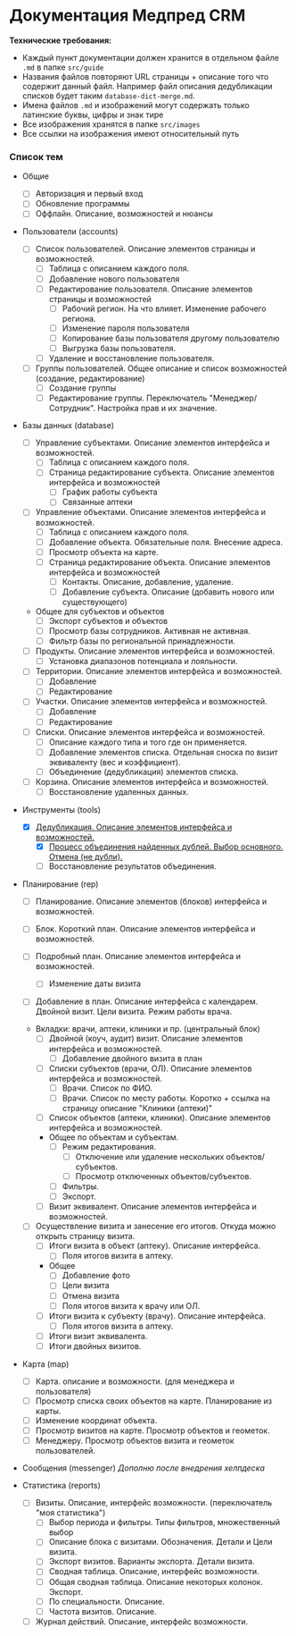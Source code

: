 # Документация Медпред CRM 

**Технические требования:**

- Каждый пункт документации должен хранится в отдельном файле `.md` в папке `src/guide`
- Названия файлов повторяют URL страницы + описание того что содержит данный файл. Например файл описания дедубликации списков будет таким `database-dict-merge.md`.
- Имена файлов `.md` и изображений могут содержать только латинские буквы, цифры и знак тире
- Все изображения хранятся в папке `src/images`
- Все ссылки на изображения имеют относительный путь

### Список тем

- Общие

  - [ ] Авторизация и первый вход
  - [ ] Обновление программы
  - [ ] Оффлайн. Описание, возможностей и нюансы

- Пользователи (accounts)

  - [ ] Список пользователей. Описание элементов страницы и возможностей.
    - [ ] Таблица с описанием каждого поля.
    - [ ] Добавление нового пользователя
    - [ ] Редактирование пользователя. Описание элементов страницы и возможностей
      - [ ] Рабочий регион. На что влияет. Изменение рабочего региона.
      - [ ] Изменение пароля пользователя
      - [ ] Копирование базы пользователя другому пользователю
      - [ ] Выгрузка базы пользователя.
    - [ ] Удаление и восстановление пользователя.
  - [ ] Группы пользователей. Общее описание и список возможностей (создание, редактирование)
    - [ ] Создание группы
    - [ ] Редактирование группы. Переключатель "Менеджер/Сотрудник". Настройка прав и их значение.

- Базы данных (database)
  - [ ] Управление субъектами. Описание элементов интерфейса и возможностей.
    - [ ] Таблица с описанием каждого поля.
    - [ ] Страница редактирование субъекта. Описание элементов интерфейса и возможностей
      - [ ] График работы субъекта
      - [ ] Связанные аптеки
  - [ ] Управление объектами. Описание элементов интерфейса и возможностей.
    - [ ] Таблица с описанием каждого поля.
    - [ ] Добавление объекта. Обязательные поля. Внесение адреса. 
    - [ ] Просмотр объекта на карте.
    - [ ] Страница редактирование объекта. Описание элементов интерфейса и возможностей
      - [ ] Контакты. Описание, добавление, удаление.
      - [ ] Добавление субъекта. Описание (добавить нового или существующего)
  - Общее для субъектов и объектов
    - [ ] Экспорт субъектов и объектов
    - [ ] Просмотр базы сотрудников. Активная не активная.
    - [ ] Фильтр базы по региональной принадлежности.
  - [ ] Продукты. Описание элементов интерфейса и возможностей.
    - [ ] Установка диапазонов потенциала и лояльности.
  - [ ] Территории. Описание элементов интерфейса и возможностей.
    - [ ] Добавление
    - [ ] Редактирование
  - [ ] Участки. Описание элементов интерфейса и возможностей.
    - [ ] Добавление
    - [ ] Редактирование
  - [ ] Списки. Описание элементов интерфейса и возможностей.
    - [ ] Описание каждого типа и того где он применяется.
    - [ ] Добавление элементов списка. Отдельная сноска по визит эквиваленту (вес и коэффициент).
    - [ ] Объединение (дедубликация) элементов списка.
  - [ ] Корзина. Описание элементов интерфейса и возможностей.
    - [ ] Восстановление удаленных данных.

- Инструменты (tools)
  - [x] [Дедубликация. Описание элементов интерфейса и возможностей.](src/guide/tools-deduplication.md)
    - [x] [Процесс объединения найденных дублей. Выбор основного. Отмена (не дубли).](src/guide/tools-deduplication-merge.md)
    - [ ] Восстановление результатов объединения.

- Планирование (rep)
  - [ ] Планирование. Описание элементов (блоков) интерфейса и возможностей.

  - [ ] Блок. Короткий план. Описание элементов интерфейса и возможностей.

  - [ ] Подробный план. Описание элементов интерфейса и возможностей.

    - [ ] Изменение даты визита

  - [ ] Добавление в план. Описание интерфейса с календарем. Двойной визит. Цели визита. Режим работы врача.

  - Вкладки: врачи, аптеки, клиники и пр. (центральный блок)
    - [ ] Двойной (коуч, аудит) визит. Описание элементов интерфейса и возможностей.
      - [ ] Добавление двойного визита в план
    - [ ] Списки субъектов (врачи, ОЛ). Описание элементов интерфейса и возможностей.
      - [ ] Врачи. Список по ФИО.
      - [ ] Врачи. Список по месту работы. Коротко + ссылка на страницу описание "Клиники (аптеки)"

    - [ ] Список объектов (аптеки, клиники). Описание элементов интерфейса и возможностей.
    - Общее по объектам и субъектам. 
      - [ ] Режим редактирования.
        - [ ] Отключение или удаление нескольких объектов/субъектов.
        - [ ] Просмотр отключенных объектов/субъектов.
      - [ ] Фильтры.
      - [ ] Экспорт.
    - [ ] Визит эквивалент. Описание элементов интерфейса и возможностей.

  - [ ] Осуществление визита и занесение его итогов. Откуда можно открыть страницу визита.
    - [ ] Итоги визита в объект (аптеку). Описание интерфейса.
      - [ ] Поля итогов визита в аптеку.
    - Общее
      - [ ] Добавление фото
      - [ ] Цели визита
      - [ ] Отмена визита
      - [ ] Поля итогов визита к врачу или ОЛ.
    - [ ] Итоги визита к субъекту (врачу). Описание интерфейса.
      - [ ] Поля итогов визита в аптеку.
    - [ ] Итоги визит эквивалента.
    - [ ] Итоги двойных визитов.

- Карта (map)

  - [ ] Карта. описание и возможности. (для менеджера и пользователя)
  - [ ] Просмотр списка своих объектов на карте. Планирование из карты.
  - [ ] Изменение координат объекта.
  - [ ] Просмотр визитов на карте.  Просмотр объектов и геометок.
  - [ ] Менеджеру. Просмотр объектов визита и геометок пользователей.

- Сообщения (messenger) *Дополню после внедрения хелпдеска*

- Статистика (reports)

  - [ ] Визиты. Описание, интерфейс возможности. (переключатель "моя статистика")
    - [ ] Выбор периода и фильтры. Типы фильтров, множественный выбор
    - [ ] Описание блока с визитами. Обозначения. Детали и Цели визита.
    - [ ] Экспорт визитов. Варианты экспорта. Детали визита.
    - [ ] Сводная таблица. Описание, интерфейс возможности.
    - [ ] Общая сводная таблица. Описание некоторых колонок. Экспорт.
    - [ ] По специальности. Описание.
    - [ ] Частота визитов. Описание.
  - [ ] Журнал действий. Описание, интерфейс возможности.